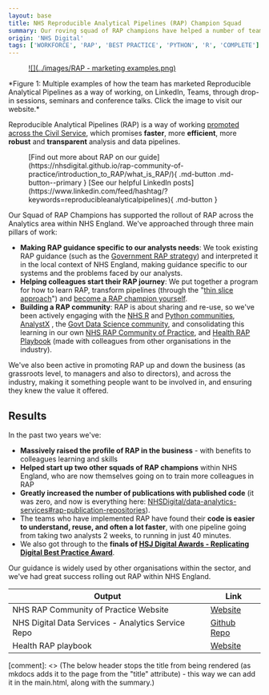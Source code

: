 ```yaml
---
layout: base
title: NHS Reproducible Analytical Pipelines (RAP) Champion Squad
summary: Our roving squad of RAP champions have helped a number of teams not only transform their pipelines, but also taught them how to train others and produced guidance which is used by many other organisations.
origin: 'NHS Digital'
tags: ['WORKFORCE', 'RAP', 'BEST PRACTICE', 'PYTHON', 'R', 'COMPLETE']
---
```


<a href="https://nhsdigital.github.io/rap-community-of-practice/">
<figure markdown>
![](../images/RAP - marketing examples.png) </a>
</figure>
*Figure 1: Multiple examples of how the team has marketed Reproducible Analytical Pipelines as a way of working, on LinkedIn, Teams, through drop-in sessions, seminars and conference talks. Click the image to visit our website.*

Reproducible Analytical Pipelines (RAP) is a way of working [promoted across the Civil Service](https://analysisfunction.civilservice.gov.uk/policy-store/reproducible-analytical-pipelines-strategy/), which promises **faster**, more **efficient**, more **robust** and **transparent** analysis and data pipelines.
<figure markdown>
[Find out more about RAP on our guide](https://nhsdigital.github.io/rap-community-of-practice/introduction_to_RAP/what_is_RAP/){ .md-button .md-button--primary  }
[See our helpful LinkedIn posts](https://www.linkedin.com/feed/hashtag/?keywords=reproducibleanalyticalpipelines){ .md-button }
</figure>

Our Squad of RAP Champions has supported the rollout of RAP across the Analytics area within NHS England. We've approached through three main pillars of work:

* **Making RAP guidance specific to our analysts needs**: We took existing RAP guidance (such as the [Government RAP strategy](https://analysisfunction.civilservice.gov.uk/policy-store/reproducible-analytical-pipelines-strategy/)) and interpreted it in the local context of NHS England, making guidance specific to our systems and the problems faced by our analysts.
* **Helping colleagues start their RAP journey**: We put together a program for how to learn RAP, transform pipelines (through the "[thin slice approach](https://nhsdigital.github.io/rap-community-of-practice/our_RAP_service/thin-slice-strategy/)") and [become a RAP champion yourself](https://nhsdigital.github.io/rap-community-of-practice/our_RAP_service/building_team_capability/).
* **Building a RAP community**: RAP is about sharing and re-use, so we've been actively engaging with the [NHS R](https://nhsrcommunity.com/) and [Python communities](https://nhs-pycom.net/), [AnalystX](https://analystx.uk/) , the [Govt Data Science community](https://datasciencecampus.ons.gov.uk/capability/cross-government-and-public-sector-data-science-community/), and consolidating this learning in our own [NHS RAP Community of Practice](https://nhsdigital.github.io/rap-community-of-practice/), and [Health RAP Playbook](https://nhsengland.github.io/Health-RAP-Playbook-Alpha/) (made with colleagues from other organisations in the industry).

We've also been active in promoting RAP up and down the business (as grassroots level, to managers and also to directors), and across the industry, making it something people want to be involved in, and ensuring they knew the value it offered.

## Results

In the past two years we've:

* **Massively raised the profile of RAP in the business** - with benefits to colleagues learning and skills
* **Helped start up two other squads of RAP champions** within NHS England, who are now themselves going on to train more colleagues in RAP
* **Greatly increased the number of publications with published code** (it was zero, and now is everything here: <a href="https://github.com/NHSDigital/data-analytics-services#rap-publication-repositories">NHSDigital/data-analytics-services#rap-publication-repositories</a>).
* The teams who have implemented RAP have found their **code is easier to understand, reuse, and often a lot faster**, with one pipeline going from taking two analysts 2 weeks, to running in just 40 minutes.
* We also got through to the **finals of [HSJ Digital Awards - Replicating Digital Best Practice Award](https://digitalawards.hsj.co.uk/shortlist-2023)**.

Our guidance is widely used by other organisations within the sector, and we've had great success rolling out RAP within NHS England.

| Output | Link |
| ---- | ---- |
| NHS RAP Community of Practice Website | [Website](https://nhsdigital.github.io/rap-community-of-practice/) |
| NHS Digital Data Services - Analytics Service Repo | [Github Repo](https://github.com/NHSDigital/data-analytics-services) |
| Health RAP playbook | [Website](https://nhsengland.github.io/Health-RAP-Playbook-Alpha/) |

[comment]: <> (The below header stops the title from being rendered (as mkdocs adds it to the page from the "title" attribute) - this way we can add it in the main.html, along with the summary.)
#
